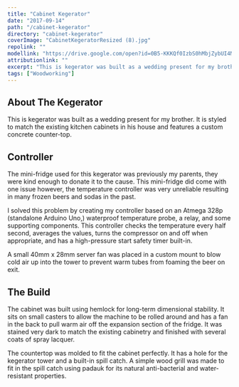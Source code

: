 ```yaml
---
title: "Cabinet Kegerator"
date: "2017-09-14"
path: "/cabinet-kegerator"
directory: "cabinet-kegerator"
coverImage: "CabinetKegeratorResized (8).jpg"
repolink: ""
modellink: "https://drive.google.com/open?id=0B5-KKKQf0IzbS0hMbjZybUI4MUU"
attributionlink: ""
excerpt: "This is kegerator was built as a wedding present for my brother. It is styled to match the existing kitchen cabinets in his house and features a custom concrete counter-top."
tags: ["Woodworking"]
---
```



## About The Kegerator

This is kegerator was built as a wedding present for my brother. It is styled to match the existing kitchen cabinets in his house and features a custom concrete counter-top.

## Controller

The mini-fridge used for this kegerator was previously my parents, they were kind enough to donate it to the cause. This mini-fridge did come with one issue however, the temperature controller was very unreliable resulting in many frozen beers and sodas in the past.

I solved this problem by creating my controller based on an Atmega 328p (standalone Arduino Uno,) waterproof temperature probe, a relay, and some supporting components. This controller checks the temperature every half second, averages the values, turns the compressor on and off when appropriate, and has a high-pressure start safety timer built-in.

A small 40mm x 28mm server fan was placed in a custom mount to blow cold air up into the tower to prevent warm tubes from foaming the beer on exit.

## The Build

The cabinet was built using hemlock for long-term dimensional stability. It sits on small casters to allow the machine to be rolled around and has a fan in the back to pull warm air off the expansion section of the fridge. It was stained very dark to match the existing cabinetry and finished with several coats of spray lacquer.

The countertop was molded to fit the cabinet perfectly. It has a hole for the kegerator tower and a built-in spill catch. A simple wood grill was made to fit in the spill catch using padauk for its natural anti-bacterial and water-resistant properties.